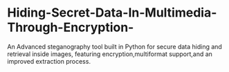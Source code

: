 # Hiding-Secret-Data-In-Multimedia-Through-Encryption-
An Advanced steganography tool built in Python for secure data hiding and retrieval inside images, featuring encryption,multiformat support,and an improved extraction process.
